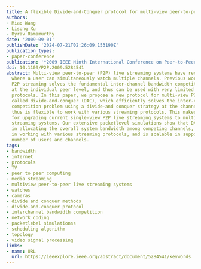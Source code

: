 ```yaml
---
title: A flexible Divide-and-Conquer protocol for multi-view peer-to-peer live streaming
authors:
- Miao Wang
- Lisong Xu
- Byrav Ramamurthy
date: '2009-09-01'
publishDate: '2024-07-21T02:26:09.153190Z'
publication_types:
- paper-conference
publication: '*2009 IEEE Ninth International Conference on Peer-to-Peer Computing*'
doi: 10.1109/P2P.2009.5284541
abstract: Multi-view peer-to-peer (P2P) live streaming systems have recently emerged,
  where a user can simultaneously watch multiple channels. Previous work on multi-view
  P2P streaming solves the fundamental inter-channel bandwidth competition problem
  at the individual peer level, and thus can be used with very limited types of streaming
  protocols. In this paper, we propose a new protocol for multi-view P2P streaming,
  called divide-and-conquer (DAC), which efficiently solves the inter-channel bandwidth
  competition problem using a divide-and conquer strategy at the channel level, and
  thus is flexible to work with various streaming protocols. This makes DAC more suitable
  for upgrading current single-view P2P live streaming systems to multi-view P2P live
  streaming systems. Our extensive packetlevel simulations show that DAC is efficient
  in allocating the overall system bandwidth among competing channels, is flexible
  in working with various streaming protocols, and is scalable in supporting a large
  number of users and channels.
tags:
- bandwidth
- internet
- protocols
- TV
- peer to peer computing
- media streaming
- multiview peer-to-peer live streaming systems
- watches
- cameras
- divide and conquer methods
- divide-and-conquer protocol
- interchannel bandwidth competition
- network coding
- packetlebel simulationss
- scheduling algorithm
- topology
- video signal processing
links:
- name: URL
  url: https://ieeexplore.ieee.org/abstract/document/5284541/keywords
---
```

